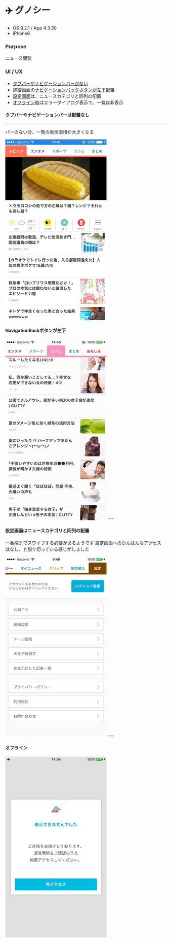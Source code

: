 # ✈️ グノシー

* OS 9.2.1 / App 4.3.30
* iPhone6

### Purpose
ニュース閲覧

### UI / UX
* [タブバーやナビゲーションバーがない](#タブバーやナビゲーションバーは配置なし)
* 詳細画面の[ナビゲーションバックボタンが左下](#NavigationBackボタンが左下)配置
* [設定画面](#設定画面はニュースカテゴリと同列の配置)は、ニュースカテゴリと同列の配置
* [オフライン時](#オフライン)はエラーダイアログ表示で、一覧は非表示

#### タブバーやナビゲーションバーは配置なし
---
バーのない分、一覧の表示面積が大きくなる

<img src="https://github.com/mafmoff/100Apps/blob/master/Resources/Images/gunosy_top.jpg" width="320px">


#### NavigationBackボタンが左下
<img src="https://github.com/mafmoff/100Apps/blob/master/Resources/Images/gunosy_navBack.gif" width="320px">
---

#### 設定画面はニュースカテゴリと同列の配置
一番端までスワイプする必要があるようです
設定画面へのひんぱんなアクセスはなし、と割り切っている感じがしました

<img src="https://github.com/mafmoff/100Apps/blob/master/Resources/Images/gunosy_setting.jpg" width="320px">
---

#### オフライン
<img src="https://github.com/mafmoff/100Apps/blob/master/Resources/Images/gunosy_offline.jpg" width="320px">
